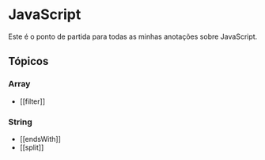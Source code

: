 
# JavaScript

Este é o ponto de partida para todas as minhas anotações sobre JavaScript.

## Tópicos

### Array

- [[filter]]

### String

- [[endsWith]]
- [[split]]

